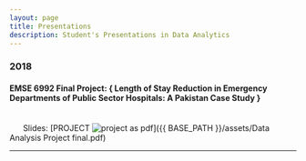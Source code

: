 ```yaml
---
layout: page
title: Presentations
description: Student's Presentations in Data Analytics
---
```



###  2018

#### EMSE 6992 Final Project: { Length of Stay Reduction in Emergency Departments of Public Sector Hospitals: A Pakistan Case Study }
<br/>&nbsp; &nbsp; &nbsp; Slides:
[PROJECT ![project as pdf](icons16/pdf-icon.png)]({{ BASE_PATH }}/assets/Data Analysis Project final.pdf)
&nbsp; &nbsp; &nbsp;

---
